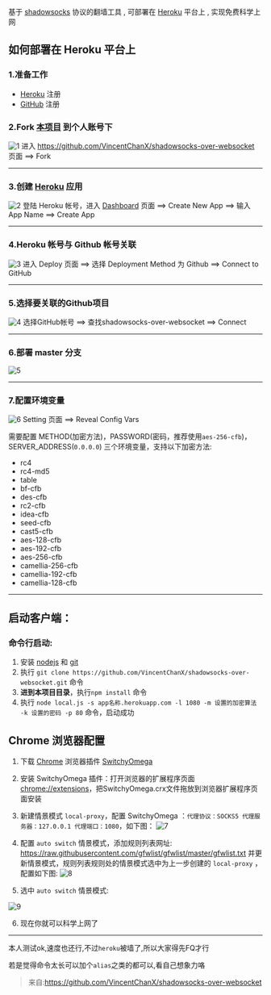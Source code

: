 基于 [shadowsocks](https://zh.wikipedia.org/zh-cn/Shadowsocks) 协议的翻墙工具 , 可部署在 [Heroku](https://www.heroku.com/) 平台上 , 实现免费科学上网


## 如何部署在 Heroku 平台上

### 1.准备工作
* [Heroku](https://signup.heroku.com/) 注册
* [GitHub](https://github.com/join?source=header-home) 注册

### 2.Fork [本项目](https://github.com/VincentChanX/shadowsocks-over-websocket) 到个人账号下
![1](https://raw.githubusercontent.com/VincentChanX/shadowsocks-over-websocket/master/imgs/1.jpg)
进入 <https://github.com/VincentChanX/shadowsocks-over-websocket> 页面  ==>  Fork

---

### 3.创建 [Heroku](https://dashboard.heroku.com/new?org=personal-apps) 应用
![2](https://raw.githubusercontent.com/VincentChanX/shadowsocks-over-websocket/master/imgs/2.png)
登陆 Heroku 帐号，进入 [Dashboard](https://dashboard.heroku.com/apps) 页面  ==> Create New App ==> 输入 App Name  ==>  Create App

---

### 4.Heroku 帐号与 Github 帐号关联
![3](https://raw.githubusercontent.com/VincentChanX/shadowsocks-over-websocket/master/imgs/3.jpg)
进入 Deploy 页面 ==> 选择 Deployment Method 为 Github ==> Connect to GitHub

---

### 5.选择要关联的Github项目
![4](https://raw.githubusercontent.com/VincentChanX/shadowsocks-over-websocket/master/imgs/3.jpg)
选择GitHub帐号  ==> 查找shadowsocks-over-websocket ==> Connect

---

### 6.部署 master 分支

![5](https://raw.githubusercontent.com/VincentChanX/shadowsocks-over-websocket/master/imgs/4.jpg)

---

### 7.配置环境变量
![6](https://raw.githubusercontent.com/VincentChanX/shadowsocks-over-websocket/master/imgs/5.jpg)
Setting 页面 ==> Reveal Config Vars

需要配置 METHOD(加密方法)，PASSWORD(密码，推荐使用`aes-256-cfb`)，SERVER_ADDRESS(`0.0.0.0`) 三个环境变量，支持以下加密方法:

* rc4
* rc4-md5
* table
* bf-cfb
* des-cfb
* rc2-cfb
* idea-cfb
* seed-cfb
* cast5-cfb
* aes-128-cfb
* aes-192-cfb
* aes-256-cfb
* camellia-256-cfb
* camellia-192-cfb
* camellia-128-cfb

---

## 启动客户端：

### 命令行启动:
1. 安装 [nodejs](https://nodejs.org/en/download/) 和 [git](https://git-scm.com/downloads)
2. 执行 `git clone https://github.com/VincentChanX/shadowsocks-over-websocket.git` 命令
1. **进到本项目目录**，执行`npm install` 命令
2. 执行 `node local.js -s app名称.herokuapp.com -l 1080 -m 设置的加密算法 -k 设置的密码 -p 80` 命令，启动成功


## Chrome 浏览器配置
1. 下载 [Chrome](http://www.google.cn/chrome/browser/desktop/index.html) 浏览器插件 [SwitchyOmega](https://github.com/VincentChanX/shadowsocks-over-websocket/raw/master/extensions/SwitchyOmega.crx)

2. 安装 SwitchyOmega 插件：打开浏览器的扩展程序页面 [chrome://extensions](chrome://extensions)，把SwitchyOmega.crx文件拖放到浏览器扩展程序页面安装

3. 新建情景模式 `local-proxy`，配置 SwitchyOmega ：`代理协议：SOCKS5 代理服务器：127.0.0.1 代理端口：1080`，如下图：
![7](https://raw.githubusercontent.com/VincentChanX/shadowsocks-over-websocket/master/imgs/6.jpg)

4. 配置 `auto switch` 情景模式，添加规则列表网址: <https://raw.githubusercontent.com/gfwlist/gfwlist/master/gfwlist.txt> 并更新情景模式，规则列表规则处的情景模式选中为上一步创建的 `local-proxy` ，配置如下图:
![8](https://raw.githubusercontent.com/VincentChanX/shadowsocks-over-websocket/master/imgs/8.png)


5. 选中 `auto switch` 情景模式:

![9](https://raw.githubusercontent.com/VincentChanX/shadowsocks-over-websocket/master/imgs/9.png)

6. 现在你就可以科学上网了



------

本人测试ok,速度也还行,不过`heroku`被墙了,所以大家得先FQ才行

若是觉得命令太长可以加个`alias`之类的都可以,看自己想象力咯

> 来自:https://github.com/VincentChanX/shadowsocks-over-websocket
